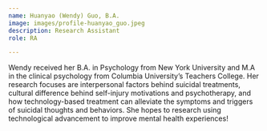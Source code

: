 ```yaml
---
name: Huanyao (Wendy) Guo, B.A.
image: images/profile-huanyao_guo.jpeg
description: Research Assistant
role: RA

---
```


Wendy received her B.A. in Psychology from New York University and M.A in the clinical psychology from Columbia University’s Teachers College. Her research focuses are interpersonal factors behind suicidal treatments, cultural difference behind self-injury motivations and psychotherapy, and how technology-based treatment can alleviate the symptoms and triggers of suicidal thoughts and behaviors. She hopes to research using technological advancement to improve mental health experiences!